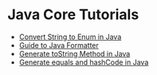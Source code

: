 # Java Core Tutorials

- [Convert String to Enum in Java](http://www.javabyexamples-admin.com/convert-string-to-enum-in-java/)
- [Guide to Java Formatter](http://www.javabyexamples-admin.com/guide-to-java-formatter/)
- [Generate toString Method in Java](http://www.javabyexamples.com/generate-tostring-method-in-java/)
- [Generate equals and hashCode in Java](http://www.javabyexamples.com/generate-equals-and-hashcode-in-java/)
